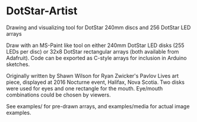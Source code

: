 # DotStar-Artist
Drawing and visualizing tool for DotStar 240mm discs and 256 DotStar LED arrays

Draw with an MS-Paint like tool on either 240mm DotStar LED disks (255 LEDs per disc) or 32x8 DotStar rectangular arrays (both available from Adafruit).  Code can be exported as C-style arrays for inclusion in Arduino sketches.

Originally written by Shawn Wilson for Ryan Zwicker's Pavlov Lives art piece, displayed at 2016 Nocturne event, Halifax, Nova Scotia.  Two disks were used for eyes and one rectangle for the mouth.  Eye/mouth combinations could be chosen by viewers.

See examples/ for pre-drawn arrays, and examples/media for actual image examples.
